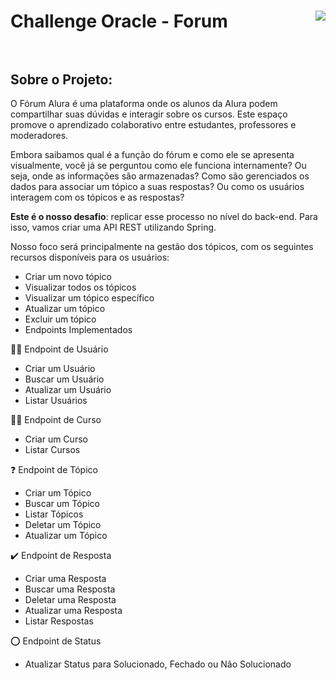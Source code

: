 # Challenge Oracle - Forum  <img align="right" src="https://cursos.alura.com.br/assets/images/certificates/new/logo/oracle-one-logo.png"><br><br>

## Sobre o Projeto:
O Fórum Alura é uma plataforma onde os alunos da Alura podem compartilhar suas dúvidas e interagir sobre os cursos. Este espaço promove o aprendizado colaborativo entre estudantes, professores e moderadores.

Embora saibamos qual é a função do fórum e como ele se apresenta visualmente, você já se perguntou como ele funciona internamente? Ou seja, onde as informações são armazenadas? Como são gerenciados os dados para associar um tópico a suas respostas? Ou como os usuários interagem com os tópicos e as respostas?

**Este é o nosso desafio**: replicar esse processo no nível do back-end. Para isso, vamos criar uma API REST utilizando Spring.

Nosso foco será principalmente na gestão dos tópicos, com os seguintes recursos disponíveis para os usuários:
- Criar um novo tópico
- Visualizar todos os tópicos
- Visualizar um tópico específico
- Atualizar um tópico
- Excluir um tópico
- Endpoints Implementados
  
:technologist: Endpoint de Usuário
- Criar um Usuário
- Buscar um Usuário
- Atualizar um Usuário
- Listar Usuários

:teacher: Endpoint de Curso
- Criar um Curso
- Listar Cursos

:question: Endpoint de Tópico
- Criar um Tópico
- Buscar um Tópico
- Listar Tópicos
- Deletar um Tópico
- Atualizar um Tópico
  
:heavy_check_mark: Endpoint de Resposta
- Criar uma Resposta
- Buscar uma Resposta
- Deletar uma Resposta
- Atualizar uma Resposta
- Listar Respostas
  
:o: Endpoint de Status
- Atualizar Status para Solucionado, Fechado ou Não Solucionado
